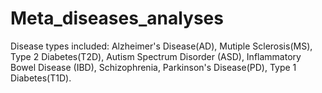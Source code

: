 # Meta_diseases_analyses
Disease types included: 
Alzheimer's Disease(AD),
Mutiple Sclerosis(MS),
Type 2 Diabetes(T2D),
Autism Spectrum Disorder (ASD),
Inflammatory Bowel Disease (IBD),
Schizophrenia,
Parkinson's Disease(PD),
Type 1 Diabetes(T1D).
